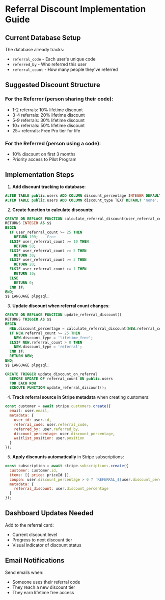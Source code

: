 # Referral Discount Implementation Guide

## Current Database Setup
The database already tracks:
- `referral_code` - Each user's unique code
- `referred_by` - Who referred this user
- `referral_count` - How many people they've referred

## Suggested Discount Structure

### For the Referrer (person sharing their code):
- 1-2 referrals: 10% lifetime discount
- 3-4 referrals: 20% lifetime discount
- 5-9 referrals: 30% lifetime discount
- 10+ referrals: 50% lifetime discount
- 25+ referrals: Free Pro tier for life

### For the Referred (person using a code):
- 10% discount on first 3 months
- Priority access to Pilot Program

## Implementation Steps

1. **Add discount tracking to database**:
```sql
ALTER TABLE public.users ADD COLUMN discount_percentage INTEGER DEFAULT 0;
ALTER TABLE public.users ADD COLUMN discount_type TEXT DEFAULT 'none'; -- 'none', 'referral', 'lifetime_free'
```

2. **Create function to calculate discounts**:
```sql
CREATE OR REPLACE FUNCTION calculate_referral_discount(user_referral_count INTEGER)
RETURNS INTEGER AS $$
BEGIN
  IF user_referral_count >= 25 THEN
    RETURN 100; -- Free
  ELSIF user_referral_count >= 10 THEN
    RETURN 50;
  ELSIF user_referral_count >= 5 THEN
    RETURN 30;
  ELSIF user_referral_count >= 3 THEN
    RETURN 20;
  ELSIF user_referral_count >= 1 THEN
    RETURN 10;
  ELSE
    RETURN 0;
  END IF;
END;
$$ LANGUAGE plpgsql;
```

3. **Update discount when referral count changes**:
```sql
CREATE OR REPLACE FUNCTION update_referral_discount()
RETURNS TRIGGER AS $$
BEGIN
  NEW.discount_percentage = calculate_referral_discount(NEW.referral_count);
  IF NEW.referral_count >= 25 THEN
    NEW.discount_type = 'lifetime_free';
  ELSIF NEW.referral_count > 0 THEN
    NEW.discount_type = 'referral';
  END IF;
  RETURN NEW;
END;
$$ LANGUAGE plpgsql;

CREATE TRIGGER update_discount_on_referral
  BEFORE UPDATE OF referral_count ON public.users
  FOR EACH ROW
  EXECUTE FUNCTION update_referral_discount();
```

4. **Track referral source in Stripe metadata** when creating customers:
```javascript
const customer = await stripe.customers.create({
  email: user.email,
  metadata: {
    user_id: user.id,
    referral_code: user.referral_code,
    referred_by: user.referred_by,
    discount_percentage: user.discount_percentage,
    waitlist_position: user.position
  }
});
```

5. **Apply discounts automatically** in Stripe subscriptions:
```javascript
const subscription = await stripe.subscriptions.create({
  customer: customer.id,
  items: [{ price: priceId }],
  coupon: user.discount_percentage > 0 ? `REFERRAL_${user.discount_percentage}` : undefined,
  metadata: {
    referral_discount: user.discount_percentage
  }
});
```

## Dashboard Updates Needed

Add to the referral card:
- Current discount level
- Progress to next discount tier
- Visual indicator of discount status

## Email Notifications

Send emails when:
- Someone uses their referral code
- They reach a new discount tier
- They earn lifetime free access